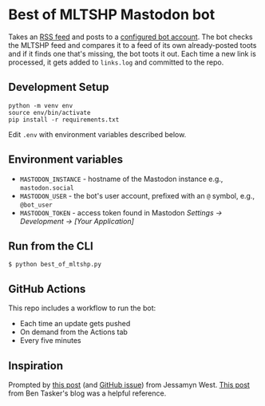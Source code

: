 # Best of MLTSHP Mastodon bot

Takes an [RSS feed](https://mltshp.com/user/mltshp/rss) and posts to a [configured bot account](https://mefi.social/@best_of_mltshp). The bot checks the MLTSHP feed and compares it to a feed of its own already-posted toots and if it finds one that's missing, the bot toots it out. Each time a new link is processed, it gets added to `links.log` and committed to the repo.

## Development Setup

```
python -m venv env
source env/bin/activate
pip install -r requirements.txt
```

Edit `.env` with environment variables described below.

## Environment variables

-   `MASTODON_INSTANCE` - hostname of the Mastodon instance e.g., `mastodon.social`
-   `MASTODON_USER` - the bot's user account, prefixed with an `@` symbol, e.g., `@bot_user`
-   `MASTODON_TOKEN` - access token found in Mastodon _Settings → Development → [Your Application]_

## Run from the CLI

```
$ python best_of_mltshp.py
```

## GitHub Actions

This repo includes a workflow to run the bot:

-   Each time an update gets pushed
-   On demand from the Actions tab
-   Every five minutes

## Inspiration

Prompted by [this post](https://mltshp.com/p/1Q1UG) (and [GitHub issue](https://github.com/MLTSHP/mltshp/issues/751)) from Jessamyn West. [This post](https://www.bentasker.co.uk/posts/blog/software-development/writing-a-simple-mastodon-bot-to-submit-rss-items.html) from Ben Tasker's blog was a helpful reference.
